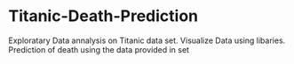 # Titanic-Death-Prediction
Exploratary Data annalysis on Titanic data set.
Visualize Data using libaries.
Prediction of death using the data provided in set 

